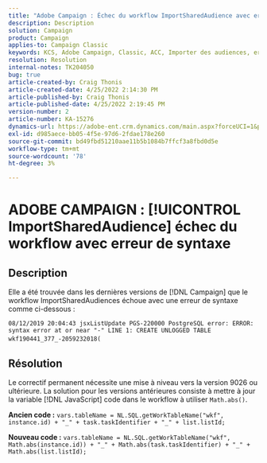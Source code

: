 ```yaml
---
title: "Adobe Campaign : Échec du workflow ImportSharedAudience avec erreur de syntaxe"
description: Description
solution: Campaign
product: Campaign
applies-to: Campaign Classic
keywords: KCS, Adobe Campaign, Classic, ACC, Importer des audiences, erreur de syntaxe
resolution: Resolution
internal-notes: TK204050
bug: true
article-created-by: Craig Thonis
article-created-date: 4/25/2022 2:14:30 PM
article-published-by: Craig Thonis
article-published-date: 4/25/2022 2:19:45 PM
version-number: 2
article-number: KA-15276
dynamics-url: https://adobe-ent.crm.dynamics.com/main.aspx?forceUCI=1&pagetype=entityrecord&etn=knowledgearticle&id=19d73c03-a2c4-ec11-a7b6-0022480a1ec2
exl-id: d985aece-bb05-4f5e-97d6-2fdae178e260
source-git-commit: bd49fbd51210aae11b5b1084b7ffcf3a8fbd0d5e
workflow-type: tm+mt
source-wordcount: '78'
ht-degree: 3%

---
```


# ADOBE CAMPAIGN : [!UICONTROL ImportSharedAudience] échec du workflow avec erreur de syntaxe

## Description


Elle a été trouvée dans les dernières versions de [!DNL Campaign] que le workflow ImportSharedAudiences échoue avec une erreur de syntaxe comme ci-dessous :

`08/12/2019 20:04:43 jsxListUpdate PGS-220000 PostgreSQL error: ERROR:  syntax error at or near "-" LINE 1: CREATE UNLOGGED TABLE wkf190441_377_-2059232018(    `                                        


## Résolution


Le correctif permanent nécessite une mise à niveau vers la version 9026 ou ultérieure. La solution pour les versions antérieures consiste à mettre à jour la variable [!DNL JavaScript] code dans le workflow à utiliser `Math.abs()`.

<b>Ancien code :</b>
`vars.tableName = NL.SQL.getWorkTableName("wkf", instance.id) + "_" + task.taskIdentifier + "_" + list.listId;`

<b>Nouveau code :</b>
`vars.tableName = NL.SQL.getWorkTableName("wkf", Math.abs(instance.id)) + "_" + Math.abs(task.taskIdentifier) + "_" + Math.abs(list.listId);`
